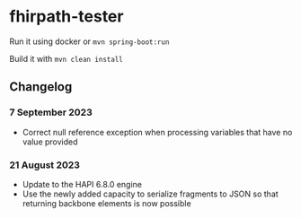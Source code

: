 # fhirpath-tester

Run it using docker or `mvn spring-boot:run`

Build it with
`mvn clean install`

## Changelog

### 7 September 2023
* Correct null reference exception when processing variables that have no value provided

### 21 August 2023
* Update to the HAPI 6.8.0 engine
* Use the newly added capacity to serialize fragments to JSON so that returning backbone elements is now possible
